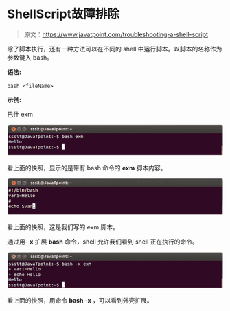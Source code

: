 # ShellScript故障排除

> 原文：<https://www.javatpoint.com/troubleshooting-a-shell-script>

除了脚本执行，还有一种方法可以在不同的 shell 中运行脚本。以脚本的名称作为参数键入 bash。

**语法:**

```
bash <fileName>

```

**示例:**

巴什 exm

![Linux Troubleshooting a script 1](img/7f39d45653d061460135f3e888314dc1.png)

看上面的快照，显示的是带有 bash 命令的 **exm** 脚本内容。

![Linux Troubleshooting a script 2](img/3a2b38b0dbb5ba3e997a16fafde5504a.png)

看上面的快照，这是我们写的 exm 脚本。

通过用- **x** 扩展 **bash** 命令，shell 允许我们看到 shell 正在执行的命令。

![Linux Troubleshooting a script 3](img/4b0be441e10c40115cff02fb04fed597.png)

看上面的快照，用命令 **bash -x** ，可以看到外壳扩展。